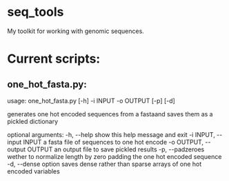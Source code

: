 # seq_tools

My toolkit for working with genomic sequences.

# Current scripts:
## one_hot_fasta.py:
usage: one_hot_fasta.py [-h] -i INPUT -o OUTPUT [-p] [-d]

generates one hot encoded sequences from a fastaand saves them as a pickled
dictionary

optional arguments:
  -h, --help            show this help message and exit
  -i INPUT, --input INPUT
                        a fasta file of sequences to one hot encode
  -o OUTPUT, --output OUTPUT
                        an output file to save pickled results
  -p, --padzeroes       wether to normalize length by zero padding the one hot
                        encoded sequence
  -d, --dense           option saves dense rather than sparse arrays of one
                        hot encoded variables
